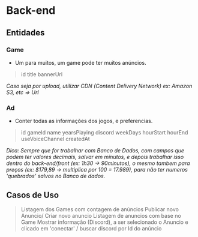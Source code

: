 # Back-end

## Entidades

### Game

- Um para muitos, um game pode ter muitos anúncios.

> id
> title
> bannerUrl

_Caso seja por upload, utilizar CDN (Content Delivery Network) ex: Amazon S3, etc => Url_

### Ad

- Conter todas as informações dos jogos, e preferencias.

> id
> gameId
> name
> yearsPlaying
> discord
> weekDays
> hourStart
> hourEnd
> useVoiceChannel
> createdAt

_Dica: Sempre que for trabalhar com Banco de Dados, com campos que podem ter valores decimais, salvar em minutos, e depois trabalhar isso dentro do back-end/front (ex: 1h30 -> 90minutos), o mesmo tambem para preços (ex: $179,89 -> multiplica por 100 = 17.989), para não ter numeros 'quebrados' salvos no Banco de dados._

## Casos de Uso

> Listagem dos Games com contagem de anúncios
> Publicar novo Anuncio/ Criar novo anuncio
> Listagem de anuncios com base no Game
> Mostrar informação (Discord), a ser selecionado o Anuncio e clicado em 'conectar' / buscar discord por Id do anúncio
